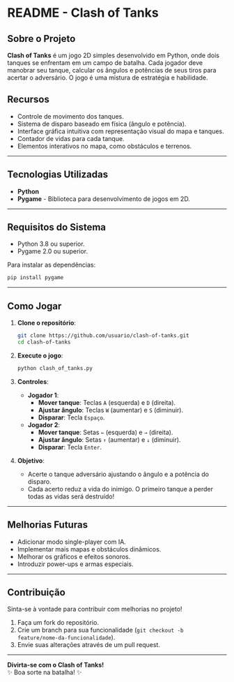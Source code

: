 # README - Clash of Tanks
 

## Sobre o Projeto  
**Clash of Tanks** é um jogo 2D simples desenvolvido em Python, onde dois tanques se enfrentam em um campo de batalha. Cada jogador deve manobrar seu tanque, calcular os ângulos e potências de seus tiros para acertar o adversário. O jogo é uma mistura de estratégia e habilidade.  

## Recursos  
- Controle de movimento dos tanques.  
- Sistema de disparo baseado em física (ângulo e potência).  
- Interface gráfica intuitiva com representação visual do mapa e tanques.  
- Contador de vidas para cada tanque.  
- Elementos interativos no mapa, como obstáculos e terrenos.  

---

## Tecnologias Utilizadas  
- **Python**  
- **Pygame** - Biblioteca para desenvolvimento de jogos em 2D.  

---

## Requisitos do Sistema  
- Python 3.8 ou superior.  
- Pygame 2.0 ou superior.  

Para instalar as dependências:  
```bash
pip install pygame
```

---

## Como Jogar  

1. **Clone o repositório**:  
   ```bash
   git clone https://github.com/usuario/clash-of-tanks.git
   cd clash-of-tanks
   ```

2. **Execute o jogo**:  
   ```bash
   python clash_of_tanks.py
   ```

3. **Controles**:  
   - **Jogador 1**:  
     - **Mover tanque**: Teclas `A` (esquerda) e `D` (direita).  
     - **Ajustar ângulo**: Teclas `W` (aumentar) e `S` (diminuir).  
     - **Disparar**: Tecla `Espaço`.  
   - **Jogador 2**:  
     - **Mover tanque**: Setas `←` (esquerda) e `→` (direita).  
     - **Ajustar ângulo**: Setas `↑` (aumentar) e `↓` (diminuir).  
     - **Disparar**: Tecla `Enter`.  

4. **Objetivo**:  
   - Acerte o tanque adversário ajustando o ângulo e a potência do disparo.  
   - Cada acerto reduz a vida do inimigo. O primeiro tanque a perder todas as vidas será destruído!  

---

## Melhorias Futuras  

- Adicionar modo single-player com IA.  
- Implementar mais mapas e obstáculos dinâmicos.  
- Melhorar os gráficos e efeitos sonoros.  
- Introduzir power-ups e armas especiais.  

---

## Contribuição  

Sinta-se à vontade para contribuir com melhorias no projeto!  

1. Faça um fork do repositório.  
2. Crie um branch para sua funcionalidade (`git checkout -b feature/nome-da-funcionalidade`).  
3. Envie suas alterações através de um pull request.  

---

**Divirta-se com o Clash of Tanks!**  
✨ Boa sorte na batalha! ✨  
